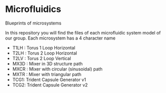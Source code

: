 # Microfluidics
Blueprints of microsystems

In this repository you will find the files of each microfluidic system model of our group. Each microsystem has a 4 character name

- T1LH : Torus 1 Loop Horizontal
- T2LH : Torus 2 Loop Horizontal
- T2LV : Torus 2 Loop Vertical
- MX3D : Mixer in 3D structure path
- MXCR : Mixer with circular (sinusoidal) path
- MXTR : Mixer with triangular path
- TCG1: Trident Capsule Generator v1
- TCG2: Trident Capsule Generator v2
